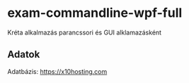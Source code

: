 # exam-commandline-wpf-full
Kréta alkalmazás parancssori és GUI alklamazásként

## Adatok
Adatbázis: https://x10hosting.com